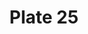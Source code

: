 ---
pid: '25'
an: '6'
title: Plate 25
rev_year: 
_date: '1798'
caption: Chevelure en porc-epic. Schall à Mouches. Rubans en Cothurnes. Des d'ap ilat
  sur le Boulevart des Capucines.
translation: 'Porcupine hair style. Lightweight shawl. Ribbon cothurnes (types of
  Greek-style, laced shoes). Apprentices on Boulevart des Capucines. '
student: Meghan Collins
keywords: 
permalink: /plates/25
layout: plate-page
---